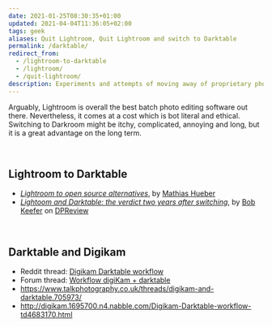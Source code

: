 ```yaml
---
date: 2021-01-25T08:30:35+01:00
updated: 2021-04-04T11:36:05+02:00
tags: geek
aliases: Quit Lightroom, Quit Lightroom and switch to Darktable
permalink: /darktable/
redirect_from:
  - /lightroom-to-darktable
  - /lightroom/
  - /quit-lightroom/
description: Experiments and attempts of moving away of proprietary photo editing software and embracing open formats.
---
```

Arguably, Lightroom is overall the best batch photo editing software out there. Nevertheless, it comes at a cost which is bot literal and ethical. Switching to Darkroom might be itchy, complicated, annoying and long, but it is a great advantage on the long term.

<br>

## Lightroom to Darktable

- [*Lightroom to open source alternatives*](https://mathiashueber.com/lightroom-to-open-source-alternatives/ 'Lightroom to open source alternatives on Mathias Hueber’s blog'), by [Mathias Hueber](https://mathiashueber.com/ 'www.MathiasHueber.com')
- [*Lightoom and Darktable: the verdict two years after switching*](https://www.dpreview.com/forums/thread/4134864 'Lightoom and Darktable: the verdict two years after switching'), by [Bob Keefer](https://bobkeeferphoto.com/ 'Bob Keefer') on [DPReview](https://www.dpreview.com/ 'DPReview')

<br>

## Darktable and Digikam

- Reddit thread: [Digikam Darktable workflow](https://www.reddit.com/r/FOSSPhotography/comments/jgviqd/digikam_darktable_workflow/)
- Forum thread: [Workflow digiKam + darktable](https://discuss.pixls.us/t/workflow-digikam-darktable/19377)
- https://www.talkphotography.co.uk/threads/digikam-and-darktable.705973/
- http://digikam.1695700.n4.nabble.com/Digikam-Darktable-workflow-td4683170.html